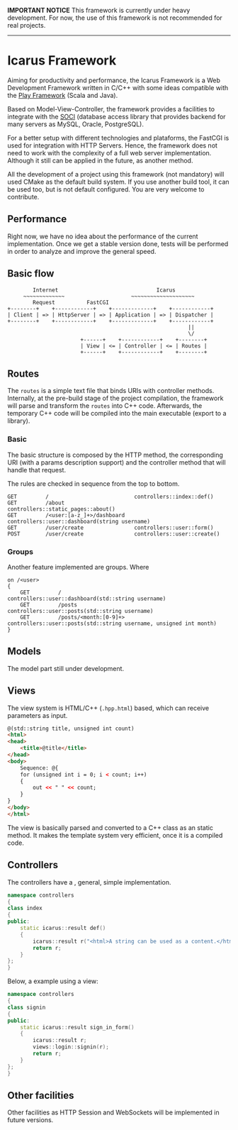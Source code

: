 **IMPORTANT NOTICE** This framework is currently under heavy development. For
now, the use of this framework is not recommended for real projects.

-------

Icarus Framework
================

Aiming for productivity and performance, the Icarus Framework is a Web
Development Framework written in C/C++ with some ideas compatible with the
[Play Framework](https://www.playframework.com/) (Scala and Java).

Based on Model-View-Controller, the framework provides a facilities to integrate
with the [SOCI](http://soci.sourceforge.net/) (database access library that
provides backend for many servers as MySQL, Oracle, PostgreSQL).

For a better setup with different technologies and plataforms, the FastCGI
is used for integration with HTTP Servers. Hence, the framework does not need
to work with the complexity of a full web server implementation. Although it
still can be applied in the future, as another method.

All the development of a project using this framework (not mandatory) will used
CMake as the default build system. If you use another build tool, it can be used
too, but is not default configured. You are very welcome to contribute.

Performance
-----------

Right now, we have no idea about the performance of the current implementation.
Once we get a stable version done, tests will be performed in order to analyze
and improve the general speed.

Basic flow
----------

```
        Internet                               Icarus
     ~~~~~~~~~~~~~                     ~~~~~~~~~~~~~~~~~~~~
        Request          FastCGI
+--------+    +------------+    +-------------+    +------------+
| Client | => | HttpServer | => | Application | => | Dispatcher |
+--------+    +------------+    +-------------+    +------------+
                                                         ||
                                                         \/
                       +------+    +------------+    +--------+
                       | View | <= | Controller | <= | Routes |
                       +------+    +------------+    +--------+
```

Routes
------

The `routes` is a simple text file that binds URIs with controller methods.
Internally, at the pre-build stage of the project compilation, the framework
will parse and transform the `routes` into C++ code. Afterwards, the temporary
C++ code will be compiled into the main executable (export to a library).

### Basic

The basic structure is composed by the HTTP method, the corresponding URI (with
a params description support) and the controller method that will handle that
request.

The rules are checked in sequence from the top to bottom.

```
GET         /                           controllers::index::def()
GET         /about                      controllers::static_pages::about()
GET         /<user:[a-z_]+>/dashboard   controllers::user::dashboard(string username)
GET         /user/create                controllers::user::form()
POST        /user/create                controllers::user::create()
```

### Groups

Another feature implemented are groups. Where

```
on /<user>
{
	GET			/                       controllers::user::dashboard(std::string username)
	GET			/posts                  controllers::user::posts(std::string username)
	GET			/posts/<month:[0-9]+>   controllers::user::posts(std::string username, unsigned int month)
}
```

Models
------

The model part still under development.

Views
-----

The view system is HTML/C++ (`.hpp.html`) based, which can receive parameters as input.

```html
@(std::string title, unsigned int count)
<html>
<head>
    <title>@title</title>
</head>
<body>
    Sequence: @{
    for (unsigned int i = 0; i < count; i++)
    {
        out << " " << count;
    }
}
</body>
</html>
```

The view is basically parsed and converted to a C++ class as an static method.
It makes the template system very efficient, once it is a compiled code.

Controllers
-----------

The controllers have a , general, simple implementation.

```c++
namespace controllers
{
class index
{
public:
	static icarus::result def()
	{
		icarus::result r("<html>A string can be used as a content.</html>");
		return r;
	}
};
}
```

Below, a example using a view:

```c++
namespace controllers
{
class signin
{
public:
	static icarus::result sign_in_form()
	{
		icarus::result r;
		views::login::signin(r);
		return r;
	}
};
}
```

Other facilities
----------------
Other facilities as HTTP Session and WebSockets will be implemented in future
versions.
